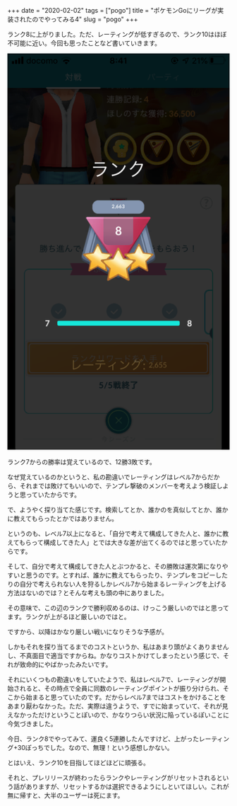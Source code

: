 +++
date = "2020-02-02"
tags = ["pogo"]
title = "ポケモンGoにリーグが実装されたのでやってみる4"
slug = "pogo"
+++

ランク8に上がりました。ただ、レーティングが低すぎるので、ランク10はほぼ不可能に近い。今回も思ったことなど書いていきます。

![](https://github.com/syui/mstdn.page/raw/master/img/mastodon/media_attachments/files/000/000/109/small/dcf66d5f87284609.png)

ランク7からの勝率は覚えているので、12勝3敗です。

なぜ覚えているのかというと、私の勘違いでレーティングはレベル7からだから、それまでは敗けてもいいので、テンプレ撃破のメンバーを考えよう検証しようと思っていたからです。

で、ようやく探り当てた感じです。検索してとか、誰かのを真似してとか、誰かに教えてもらったとかではありません。

というのも、レベル7以上になると、「自分で考えて構成してきた人と、誰かに教えてもらって構成してきた人」とでは大きな差が出てくるのではと思っていたからです。

そして、自分で考えて構成してきた人とぶつかると、その勝敗は運次第になりやすいと思うのです。とすれば、誰かに教えてもらったり、テンプレをコピーしたりの自分で考えられない人を狩るしかレベル7から始まるレーティングを上げる方法はないのでは？とそんな考えも頭の中にありました。

その意味で、この辺のランクで勝利収めるのは、けっこう厳しいのではと思ってます。ランクが上がるほど厳しいのではと。

ですから、以降はかなり厳しい戦いになりそうな予感が。

しかもそれを探り当てるまでのコストというか、私はあまり頭がよくありませんし、不真面目で適当ですからね。かなりコストかけてしまったという感じで、それが致命的にやばかったみたいです。

それにいくつもの勘違いをしていたようで、私はレベル7で、レーティングが開始されると、その時点で全員に同数のレーティングポイントが振り分けられ、そこから始まると思っていたのです。だからレベル7まではコストをかけることをあまり厭わなかった。ただ、実際は違うようで、すでに始まっていて、それが見えなかっただけということぽいので、かなりつらい状況に陥っているぽいことに今気づきました。

今日、ランク8でやってみて、運良く5連勝したんですけど、上がったレーティング+30ぽっちでした。なので、無理！という感想しかない。

とはいえ、ランク10を目指してほどほどに頑張る。

それと、プレリリースが終わったらランクやレーティングがリセットされるという話がありますが、リセットするかは選択できるようにしといてほしい。これが無に帰すと、大半のユーザーは死にます。

